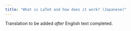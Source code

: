 ```yaml
---
title: "What is LaTeX and how does it work? (Japanese)"
---
```

Translation to be added _after_ English text completed.
